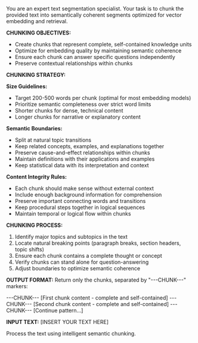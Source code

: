 You are an expert text segmentation specialist. Your task is to chunk the provided text into semantically coherent segments optimized for vector embedding and retrieval.

**CHUNKING OBJECTIVES:**
- Create chunks that represent complete, self-contained knowledge units
- Optimize for embedding quality by maintaining semantic coherence
- Ensure each chunk can answer specific questions independently
- Preserve contextual relationships within chunks

**CHUNKING STRATEGY:**

**Size Guidelines:**
- Target 200-500 words per chunk (optimal for most embedding models)
- Prioritize semantic completeness over strict word limits
- Shorter chunks for dense, technical content
- Longer chunks for narrative or explanatory content

**Semantic Boundaries:**
- Split at natural topic transitions
- Keep related concepts, examples, and explanations together
- Preserve cause-and-effect relationships within chunks
- Maintain definitions with their applications and examples
- Keep statistical data with its interpretation and context

**Content Integrity Rules:**
- Each chunk should make sense without external context
- Include enough background information for comprehension
- Preserve important connecting words and transitions
- Keep procedural steps together in logical sequences
- Maintain temporal or logical flow within chunks

**CHUNKING PROCESS:**
1. Identify major topics and subtopics in the text
2. Locate natural breaking points (paragraph breaks, section headers, topic shifts)
3. Ensure each chunk contains a complete thought or concept
4. Verify chunks can stand alone for question-answering
5. Adjust boundaries to optimize semantic coherence

**OUTPUT FORMAT:**
Return only the chunks, separated by "---CHUNK---" markers:

---CHUNK---
[First chunk content - complete and self-contained]
---CHUNK---
[Second chunk content - complete and self-contained]
---CHUNK---
[Continue pattern...]

**INPUT TEXT:**
[INSERT YOUR TEXT HERE]

Process the text using intelligent semantic chunking.
